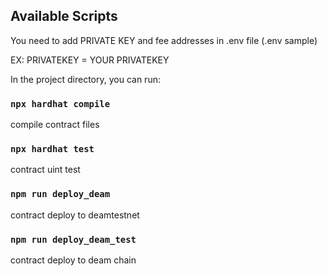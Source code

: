 
## Available Scripts

You need to add PRIVATE KEY and fee addresses in .env file (.env sample)

EX: PRIVATEKEY = YOUR PRIVATEKEY

In the project directory, you can run:

### `npx hardhat compile`

compile contract files

### `npx hardhat test`

contract uint test

### `npm run deploy_deam`

contract deploy to deamtestnet
### `npm run deploy_deam_test`

contract deploy to deam chain